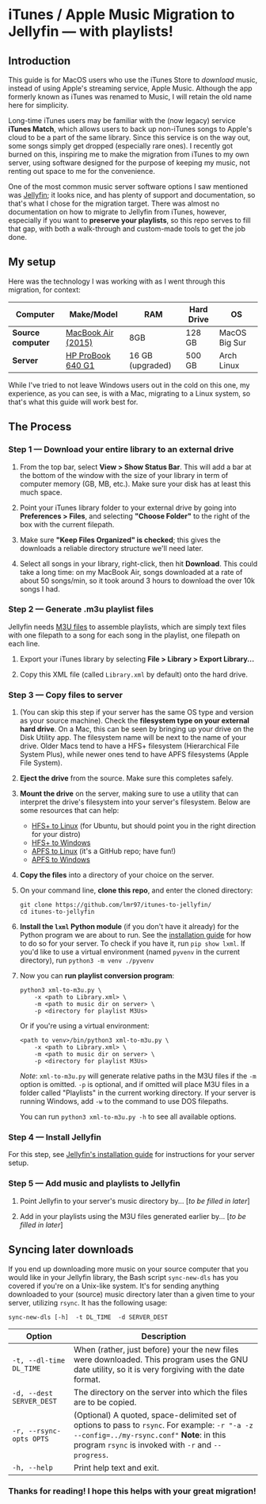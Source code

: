 # iTunes / Apple Music Migration to Jellyfin &mdash; with playlists!

## Introduction

This guide is for MacOS users who use the iTunes Store to *download* music, instead of using Apple's streaming service, Apple Music. Although the app formerly known as iTunes was renamed to Music, I will retain the old name here for simplicity.

Long-time iTunes users may be familiar with the (now legacy) service <b>iTunes Match</b>, which allows users to back up non-iTunes songs to Apple's cloud to be a part of the same library. Since this service is on the way out, some songs simply get dropped (especially rare ones). I recently got burned on this, inspiring me to make the migration from iTunes to my own server, using software designed for the purpose of keeping my music, not renting out space to me for the convenience. 

One of the most common music server software options I saw mentioned was [Jellyfin](https://jellyfin.org/); it looks nice, and has plenty of support and documentation, so that's what I chose for the migration target. There was almost no documentation on how to migrate to Jellyfin from iTunes, however, especially if you want to <b>preserve your playlists</b>, so this repo serves to fill that gap, with both a walk-through and custom-made tools to get the job done.

## My setup

Here was the technology I was working with as I went through this migration, for context:

| Computer | Make/Model | RAM | Hard Drive | OS |
|-----|-----|-----|-----|-----|
| **Source computer** | [MacBook Air (2015)](https://support.apple.com/en-us/112441) | 8GB | 128 GB | MacOS Big Sur |
| **Server** | [HP ProBook 640 G1](https://icecat.biz/p/hp/h5g66et/probook-notebooks-0888182270424-640+g1-20694735.html) | 16 GB (upgraded) | 500 GB |Arch Linux |

While I've tried to not leave Windows users out in the cold on this one, my experience, as you can see, is with a Mac, migrating to a Linux system, so that's what this guide will work best for.

## The Process

### Step 1 &mdash; Download your entire library to an external drive

1. From the top bar, select **View > Show Status Bar**. This will add a bar at the bottom of the window with the size of your library in term of computer memory (GB, MB, etc.). Make sure your disk has at least this much space.

2. Point your iTunes library folder to your external drive by going into **Preferences > Files**, and selecting **"Choose Folder"** to the right of the box with the current filepath. 

3. Make sure **"Keep Files Organized" is checked**; this gives the downloads a reliable directory structure we'll need later.

4. Select all songs in your library, right-click, then hit **Download**. This could take a long time: on my MacBook Air, songs downloaded at a rate of about 50 songs/min, so it took around 3 hours to download the over 10k songs I had.

### Step 2 &mdash; Generate .m3u playlist files

Jellyfin needs [M3U files](https://en.wikipedia.org/wiki/M3U) to assemble playlists, which are simply text files with one filepath to a song for each song in the playlist, one filepath on each line.  

1. Export your iTunes library by selecting **File > Library > Export Library...** 

2. Copy this XML file (called `Library.xml` by default) onto the hard drive.

### Step 3 &mdash; Copy files to server

1. (You can skip this step if your server has the same OS type and version as your source machine). Check the **filesystem type on your external hard drive**. On a Mac, this can be seen by bringing up your drive on the Disk Utility app. The filesystem name will be next to the name of your drive. Older Macs tend to have a HFS+ filesystem (Hierarchical File System Plus), while newer ones tend to have APFS filesystems (Apple File System). 

2. **Eject the drive** from the source. Make sure this completes safely.

3. **Mount the drive** on the server, making sure to use a utility that can interpret the drive's filesystem into your server's filesystem. Below are some resources that can help:
    - [HFS+ to Linux](https://superuser.com/questions/84446/how-to-mount-a-hfs-partition-in-ubuntu-as-read-write) (for Ubuntu, but should point you in the right direction for your distro)
    - [HFS+ to Windows](https://www.provideocoalition.com/use-mac-drive-on-pc/)
    - [APFS to Linux](https://github.com/sgan81/apfs-fuse) (it's a GitHub repo; have fun!)
    - [APFS to Windows](https://www.paragon-software.com/home/apfs-windows/)

4. **Copy the files** into a directory of your choice on the server.

5. On your command line, **clone this repo**, and enter the cloned directory:
    ```
    git clone https://github.com/lmr97/itunes-to-jellyfin/
    cd itunes-to-jellyfin
    ```

6. **Install the `lxml` Python module** (if you don't have it already) for the Python program we are about to run. See the [installation guide](https://lxml.de/installation.html) for how to do so for your server. To check if you have it, run `pip show lxml`. If you'd like to use a virtual environment (named `pyvenv` in the current directory), run `python3 -m venv ./pyvenv`

7. Now you can **run playlist conversion program**:
    ```
    python3 xml-to-m3u.py \
        -x <path to Library.xml> \
        -m <path to music dir on server> \
        -p <directory for playlist M3Us>
    ```
    Or if you're using a virtual environment:
    ```
    <path to venv>/bin/python3 xml-to-m3u.py \
        -x <path to Library.xml> \
        -m <path to music dir on server> \
        -p <directory for playlist M3Us>
    ```
    *Note*: `xml-to-m3u.py` will generate relative paths in the M3U files if the `-m` option is omitted. `-p` is optional, and if omitted will place M3U files in a folder called "Playlists" in the current working directory. If your server is running Windows, add `-w` to the command to use DOS filepaths. 
    
    You can run `python3 xml-to-m3u.py -h` to see all available options. 

### Step 4 &mdash; Install Jellyfin

For this step, see [Jellyfin's installation guide](https://jellyfin.org/docs/general/installation/) for instructions for your server setup.

### Step 5 &mdash; Add music and playlists to Jellyfin

1. Point Jellyfin to your server's music directory by... [*to be filled in later*]

2. Add in your playlists using the M3U files generated earlier by... [*to be filled in later*]

## Syncing later downloads

If you end up downloading more music on your source computer that you would like in your Jellyfin library, the Bash script `sync-new-dls` has you covered if you're on a Unix-like system. It's for sending anything downloaded to your (source) music directory later than a given time to your server, utilizing `rsync`. It has the following usage:

```
sync-new-dls [-h]  -t DL_TIME  -d SERVER_DEST
```
Option | Description
------------ | ---------------
`-t, --dl-time DL_TIME` | When (rather, just before) your the new files were downloaded. This program uses the GNU date utility, so it is very forgiving with the date format.
`-d, --dest SERVER_DEST` |  The directory on the server into which the files are to be copied.
`-r, --rsync-opts OPTS`  | (Optional) A quoted, space-delimited set of options to pass to `rsync`. For example: `-r "-a -z --config=../my-rsync.conf"` **Note**: in this program `rsync` is invoked with `-r` and `--progress`.
`-h, --help` |  Print help text and exit.


### Thanks for reading! I hope this helps with your great migration!